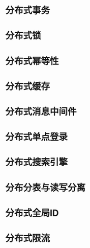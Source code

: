 # 分布式事务

# 分布式锁

# 分布式幂等性

# 分布式缓存

# 分布式消息中间件

# 分布式单点登录

# 分布式搜索引擎

# 分布分表与读写分离

# 分布式全局ID

# 分布式限流